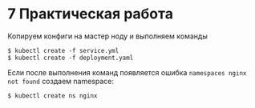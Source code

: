 # 7 Практическая работа

Копируем конфиги на мастер ноду и выполняем команды

```shell
$ kubectl create -f service.yml
$ kubectl create -f deployment.yaml
```

Если после выполнения команд появляется ошибка `namespaces nginx not found` создаем namespace:

```shell
$ kubectl create ns nginx
```